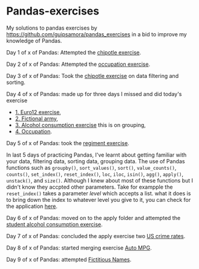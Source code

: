 # Pandas-exercises
My solutions to pandas exercises by https://github.com/guipsamora/pandas_exercises in a bid to improve my knowledge of Pandas.

Day 1 of x of Pandas:
Attempted the [chipotle exercise](https://github.com/CinnamonXI/Pandas-exercises/tree/main/01%20-%20getting%20to%20know%20your%20data/exercise%202%20-%20chipo).

Day 2 of x of Pandas: Attempted the [occupation exercise](https://github.com/CinnamonXI/Pandas-exercises/tree/main/01%20-%20getting%20to%20know%20your%20data/exercise%203%20-%20occupation).

Day 3 of x of Pandas: Took the [chipotle exercise](https://github.com/CinnamonXI/Pandas-exercises/tree/main/02%20-%20filtering%20and%20sorting%20data/exercise%201%20-%20chipo) on data filtering and sorting.

Day 4 of x of Pandas: made up for three days I missed and did today's exercise
* [1. Euro12 exercise](https://github.com/CinnamonXI/Pandas-exercises/tree/main/02%20-%20filtering%20and%20sorting%20data/exercise%202%20-%20euro12),
* [2. Fictional army](https://github.com/CinnamonXI/Pandas-exercises/tree/main/02%20-%20filtering%20and%20sorting%20data/exercise%203%20-%20Fictional%20Army),
* [3. Alcohol consumption exercise](https://github.com/CinnamonXI/Pandas-exercises/tree/main/03%20-%20grouping/exercise%2001%20-%20Alcohol%20consumption) this is on grouping, 
* [4. Occupation](https://github.com/CinnamonXI/Pandas-exercises/tree/main/03%20-%20grouping/exercise%2002%20-%20Occupation).

Day 5 of x of Pandas: took the [regiment exercise](https://github.com/CinnamonXI/Pandas-exercises/tree/main/03%20-%20grouping/exercise%2003%20-%20Regiment).

In last 5 days of practicing Pandas, I've learnt about getting familiar with your data, filtering data, sorting data, grouping data. The use of Pandas functions such as `groupby()`, `sort_values()`, `sort()`, `value_counts()`, `counts()`, `set_index()`, `reset_index()`, `loc`, `iloc`, `isin()`, `agg()`, `apply()`, `unstack()`, and `size()`. Although I knew about most of these functions but I didn't know they accpted other parameters. Take for exampple the `reset_index()` takes a parameter *level* which accepts a list. what it does is to bring down the index to whatever level you give to it, you can check for the application [here](https://github.com/CinnamonXI/Pandas-exercises/blob/main/03%20-%20grouping/exercise%2002%20-%20Occupation/solution.ipynb).

Day 6 of x of Pandas: moved on to the apply folder and attempted the [student alcohol consumption exercise](https://github.com/CinnamonXI/Pandas-exercises/tree/main/04%20-%20apply/01%20-%20Students%20Alcohol%20Consumption). 

Day 7 of x of Pandas: concluded the apply exercise two [US crime rates](https://github.com/CinnamonXI/Pandas-exercises/tree/main/04%20-%20apply/02%20-%20US%20Crime%20Rates).

Day 8 of x of Pandas: started merging exercise [Auto MPG](https://github.com/CinnamonXI/Pandas-exercises/tree/main/05%20-%20merge/01%20-%20Auto%20MPG).

Day 9 of x of Pandas: attempted [Fictitious Names](https://github.com/CinnamonXI/Pandas-exercises/tree/main/05%20-%20merge/02%20-%20Fictitious%20Names).
